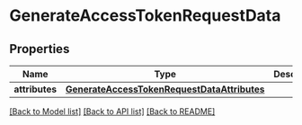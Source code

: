 # GenerateAccessTokenRequestData

## Properties
Name | Type | Description | Notes
------------ | ------------- | ------------- | -------------
**attributes** | [**GenerateAccessTokenRequestDataAttributes**](GenerateAccessTokenRequestDataAttributes.md) |  | [optional] 

[[Back to Model list]](../README.md#documentation-for-models) [[Back to API list]](../README.md#documentation-for-api-endpoints) [[Back to README]](../README.md)


